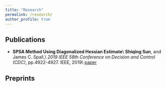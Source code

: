 ```yaml
---
title: "Research"
permalink: /research/
author_profile: true
---
```


Publications
---
* **SPSA Method Using Diagonalized Hessian Estimate**\\
  **Shiqing Sun**, and James C. Spall,\\
  _2019 IEEE 58th Conference on Decision and Control (CDC)_, pp.4922-4927. IEEE, 2019\\
  [paper](https://ieeexplore.ieee.org/document/9029707)


Preprints
---


